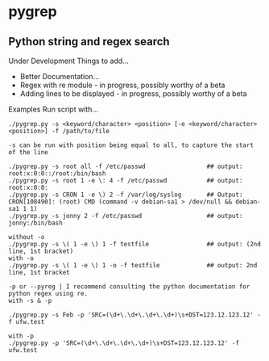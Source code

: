 # pygrep
## Python string and regex search

 Under Development
 Things to add...
 * Better Documentation...
 * Regex with re module - in progress, possibly worthy of a beta
 * Adding lines to be displayed - in progress, possibly worthy of a beta

 Examples
 Run script with...
 ```
 ./pygrep.py -s <keyword/character> <position> [-e <keyword/character> <position>] -f /path/to/file

 -s can be run with position being equal to all, to capture the start of the line
 
 ./pygrep.py -s root all -f /etc/passwd                 ## output: root:x:0:0::/root:/bin/bash
 ./pygrep.py -s root 1 -e \: 4 -f /etc/passwd           ## output: root:x:0:0:
 ./pygrep.py -s CRON 1 -e \) 2 -f /var/log/syslog       ## Output: CRON[108490]: (root) CMD (command -v debian-sa1 > /dev/null && debian-sa1 1 1)
 ./pygrep.py -s jonny 2 -f /etc/passwd                  ## output: jonny:/bin/bash

 without -o
 ./pygrep.py -s \( 1 -e \) 1 -f testfile                ## output: (2nd line, 1st bracket)
 with -o
 ./pygrep.py -s \( 1 -e \) 1 -o -f testfile             ## output: 2nd line, 1st bracket

-p or --pyreg | I recommend consulting the python documentation for python regex using re.
 with -s & -p

 ./pygrep.py -s Feb -p 'SRC=(\d+\.\d+\.\d+\.\d+)\s+DST=123.12.123.12' -f ufw.test

 with -p
./pygrep.py -p 'SRC=(\d+\.\d+\.\d+\.\d+)\s+DST=123.12.123.12' -f ufw.test
```
